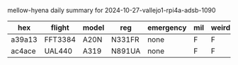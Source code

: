 mellow-hyena daily summary for 2024-10-27-vallejo1-rpi4a-adsb-1090

|hex|flight|model|reg|emergency|mil|weirdo|
|--|--|--|--|--|--|--|
|a39a13|FFT3384|A20N|N331FR|none|F|F|
|ac4ace|UAL440|A319|N891UA|none|F|F|
